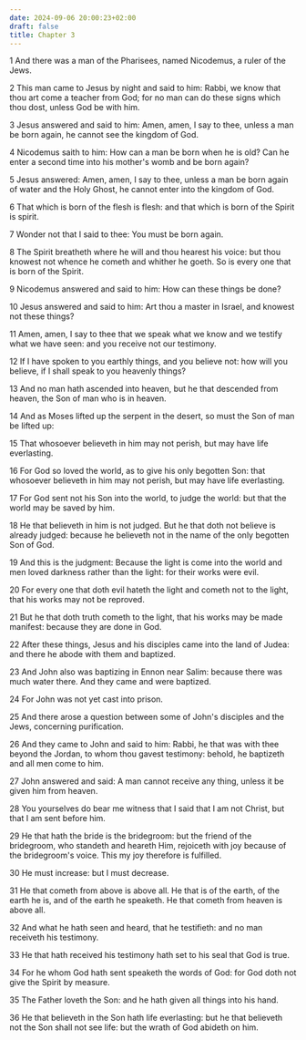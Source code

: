 ```yaml
---
date: 2024-09-06 20:00:23+02:00
draft: false
title: Chapter 3
---
```




1 And there was a man of the Pharisees, named Nicodemus, a ruler of the Jews.

2 This man came to Jesus by night and said to him: Rabbi, we know that thou art come a teacher from God; for no man can do these signs which thou dost, unless God be with him.

3 Jesus answered and said to him: Amen, amen, I say to thee, unless a man be born again, he cannot see the kingdom of God.

4 Nicodemus saith to him: How can a man be born when he is old? Can he enter a second time into his mother's womb and be born again?

5 Jesus answered: Amen, amen, I say to thee, unless a man be born again of water and the Holy Ghost, he cannot enter into the kingdom of God.

6 That which is born of the flesh is flesh: and that which is born of the Spirit is spirit.

7 Wonder not that I said to thee: You must be born again.

8 The Spirit breatheth where he will and thou hearest his voice: but thou knowest not whence he cometh and whither he goeth. So is every one that is born of the Spirit.

9 Nicodemus answered and said to him: How can these things be done?

10 Jesus answered and said to him: Art thou a master in Israel, and knowest not these things?

11 Amen, amen, I say to thee that we speak what we know and we testify what we have seen: and you receive not our testimony.

12 If I have spoken to you earthly things, and you believe not: how will you believe, if I shall speak to you heavenly things?

13 And no man hath ascended into heaven, but he that descended from heaven, the Son of man who is in heaven.

14 And as Moses lifted up the serpent in the desert, so must the Son of man be lifted up:

15 That whosoever believeth in him may not perish, but may have life everlasting.

16 For God so loved the world, as to give his only begotten Son: that whosoever believeth in him may not perish, but may have life everlasting.

17 For God sent not his Son into the world, to judge the world: but that the world may be saved by him.

18 He that believeth in him is not judged. But he that doth not believe is already judged: because he believeth not in the name of the only begotten Son of God.

19 And this is the judgment: Because the light is come into the world and men loved darkness rather than the light: for their works were evil.

20 For every one that doth evil hateth the light and cometh not to the light, that his works may not be reproved.

21 But he that doth truth cometh to the light, that his works may be made manifest: because they are done in God.

22 After these things, Jesus and his disciples came into the land of Judea: and there he abode with them and baptized.

23 And John also was baptizing in Ennon near Salim: because there was much water there. And they came and were baptized.

24 For John was not yet cast into prison.

25 And there arose a question between some of John's disciples and the Jews, concerning purification.

26 And they came to John and said to him: Rabbi, he that was with thee beyond the Jordan, to whom thou gavest testimony: behold, he baptizeth and all men come to him.

27 John answered and said: A man cannot receive any thing, unless it be given him from heaven.

28 You yourselves do bear me witness that I said that I am not Christ, but that I am sent before him.

29 He that hath the bride is the bridegroom: but the friend of the bridegroom, who standeth and heareth Him, rejoiceth with joy because of the bridegroom's voice. This my joy therefore is fulfilled.

30 He must increase: but I must decrease.

31 He that cometh from above is above all. He that is of the earth, of the earth he is, and of the earth he speaketh. He that cometh from heaven is above all.

32 And what he hath seen and heard, that he testifieth: and no man receiveth his testimony.

33 He that hath received his testimony hath set to his seal that God is true.

34 For he whom God hath sent speaketh the words of God: for God doth not give the Spirit by measure.

35 The Father loveth the Son: and he hath given all things into his hand.

36 He that believeth in the Son hath life everlasting: but he that believeth not the Son shall not see life: but the wrath of God abideth on him.

